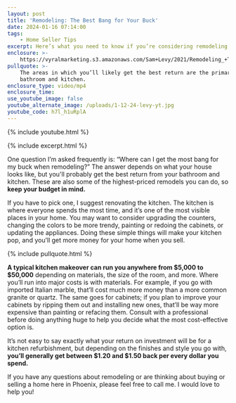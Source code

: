 ```yaml
---
layout: post
title: 'Remodeling: The Best Bang for Your Buck'
date: 2024-01-16 07:14:00
tags:
    - Home Seller Tips
excerpt: Here’s what you need to know if you’re considering remodeling your home.
enclosure: >-
    https://vyralmarketing.s3.amazonaws.com/Sam+Levy/2021/Remodeling_+The+Best+Bang+for+Your+Buck+(1).mp4
pullquote: >-
    The areas in which you’ll likely get the best return are the primary
    bathroom and kitchen.
enclosure_type: video/mp4
enclosure_time:
use_youtube_image: false
youtube_alternate_image: /uploads/1-12-24-levy-yt.jpg
youtube_code: h7l_h1uRplA
---
```

{% include youtube.html %}

{% include excerpt.html %}

One question I’m asked frequently is: “Where can I get the most bang for my buck when remodeling?” The answer depends on what your house looks like, but you'll probably get the best return from your bathroom and kitchen. These are also some of the highest-priced remodels you can do, so **keep your budget in mind.**&nbsp;

If you have to pick one, I suggest renovating the kitchen. The kitchen is where everyone spends the most time, and it’s one of the most visible places in your home. You may want to consider upgrading the counters, changing the colors to be more trendy, painting or redoing the cabinets, or updating the appliances. Doing these simple things will make your kitchen pop, and you’ll get more money for your home when you sell.

{% include pullquote.html %}

**A typical kitchen makeover can run you anywhere from $5,000 to $50,000** depending on materials, the size of the room, and more. Where you’ll run into major costs is with materials. For example, if you go with imported Italian marble, that’ll cost much more money than a more common granite or quartz. The same goes for cabinets; if you plan to improve your cabinets by ripping them out and installing new ones, that’ll be way more expensive than painting or refacing them. Consult with a professional before doing anything huge to help you decide what the most cost-effective option is.&nbsp;

It’s not easy to say exactly what your return on investment will be for a kitchen refurbishment, but depending on the finishes and style you go with, **you’ll generally get between $1.20 and $1.50 back per every dollar you spend.**

If you have any questions about remodeling or are thinking about buying or selling a home here in Phoenix, please feel free to call me. I would love to help you!